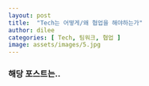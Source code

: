```yaml
---
layout: post
title:  "Tech는 어떻게/왜 협업을 해야하는가"
author: dilee
categories: [ Tech, 팀워크, 협업 ]
image: assets/images/5.jpg
---
```


### 해당 포스트는..
> 
